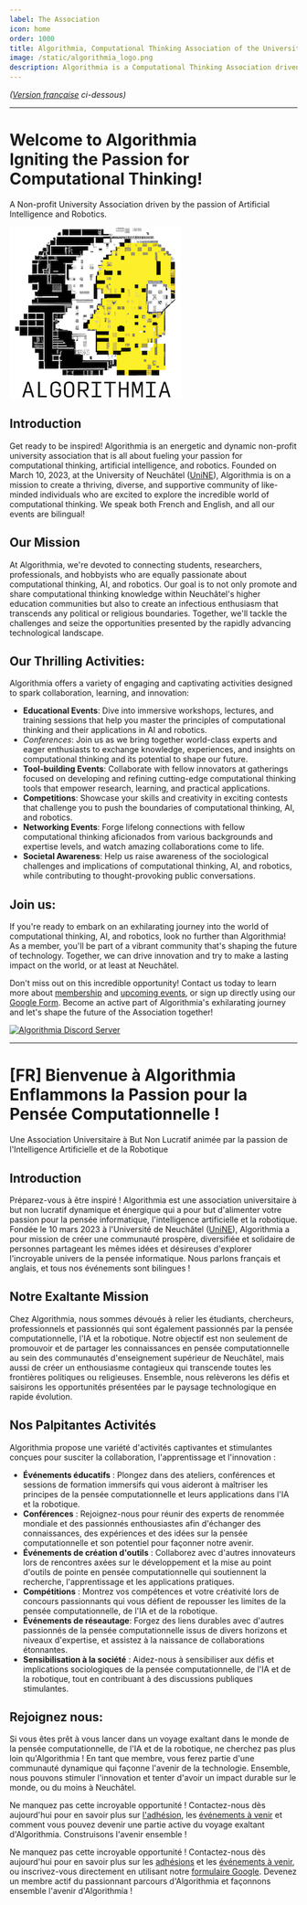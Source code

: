 ```yaml
---
label: The Association
icon: home
order: 1000
title: Algorithmia, Computational Thinking Association of the University of Neuchâtel
image: /static/algorithmia_logo.png
description: Algorithmia is a Computational Thinking Association driven by the passion of Artificial Intelligence, and Robotics at the University of Neuchâtel, Switzerland.
---
```

*([Version française](#vf) ci-dessous)*

---

# Welcome to Algorithmia <br> Igniting the Passion for Computational Thinking!
A Non-profit University Association driven by the passion of Artificial Intelligence and Robotics.

![](/static/algorithmia_logo-300.png)

## Introduction
Get ready to be inspired! Algorithmia is an energetic and dynamic non-profit university association that is all about fueling your passion for computational thinking, artificial intelligence, and robotics. Founded on March 10, 2023, at the University of Neuchâtel ([UniNE](/partnerships/unine.md)), Algorithmia is on a mission to create a thriving, diverse, and supportive community of like-minded individuals who are excited to explore the incredible world of computational thinking. We speak both French and English, and all our events are bilingual!

## Our Mission
At Algorithmia, we're devoted to connecting students, researchers, professionals, and hobbyists who are equally passionate about computational thinking, AI, and robotics. Our goal is to not only promote and share computational thinking knowledge within Neuchâtel's higher education communities but also to create an infectious enthusiasm that transcends any political or religious boundaries. Together, we'll tackle the challenges and seize the opportunities presented by the rapidly advancing technological landscape.

## Our Thrilling Activities:

Algorithmia offers a variety of engaging and captivating activities designed to spark collaboration, learning, and innovation:

- **Educational Events**: Dive into immersive workshops, lectures, and training sessions that help you master the principles of computational thinking and their applications in AI and robotics.
- *Conferences*: Join us as we bring together world-class experts and eager enthusiasts to exchange knowledge, experiences, and insights on computational thinking and its potential to shape our future.
- **Tool-building Events**: Collaborate with fellow innovators at gatherings focused on developing and refining cutting-edge computational thinking tools that empower research, learning, and practical applications.
- **Competitions**: Showcase your skills and creativity in exciting contests that challenge you to push the boundaries of computational thinking, AI, and robotics.
- **Networking Events**: Forge lifelong connections with fellow computational thinking aficionados from various backgrounds and expertise levels, and watch amazing collaborations come to life.
- **Societal Awareness**: Help us raise awareness of the sociological challenges and implications of computational thinking, AI, and robotics, while contributing to thought-provoking public conversations.

## Join us:

If you're ready to embark on an exhilarating journey into the world of computational thinking, AI, and robotics, look no further than Algorithmia! As a member, you'll be part of a vibrant community that's shaping the future of technology. Together, we can drive innovation and try to make a lasting impact on the world, or at least at Neuchâtel.

Don't miss out on this incredible opportunity! Contact us today to learn more about [membership](/about/memberships.md) and [upcoming events](/events/readme.md), or sign up directly using our [Google Form](https://docs.google.com/forms/d/e/1FAIpQLSdFx3oz9UobiXM4cRWF_LHGFiswC1OsdaSv_JkCSCxnw7o0Zg/viewform). Become an active part of Algorithmia's exhilarating journey and let's shape the future of the Association together!

[![Algorithmia Discord Server](https://discordapp.com/api/guilds/1015265175147905134/widget.png?style=banner3)](https://discord.gg/EGxQ73Dguc)

---

# <a id="vf"></a>[FR] Bienvenue à Algorithmia <br> Enflammons la Passion pour la Pensée Computationnelle !
Une Association Universitaire à But Non Lucratif animée par la passion de l'Intelligence Artificielle et de la Robotique

## Introduction

Préparez-vous à être inspiré ! Algorithmia est une association universitaire à but non lucratif dynamique et énergique qui a pour but d'alimenter votre passion pour la pensée informatique, l'intelligence artificielle et la robotique. Fondée le 10 mars 2023 à l'Université de Neuchâtel ([UniNE](/partnerships/unine.md)), Algorithmia a pour mission de créer une communauté prospère, diversifiée et solidaire de personnes partageant les mêmes idées et désireuses d'explorer l'incroyable univers de la pensée informatique. Nous parlons français et anglais, et tous nos événements sont bilingues !

## Notre Exaltante Mission 

Chez Algorithmia, nous sommes dévoués à relier les étudiants, chercheurs, professionnels et passionnés qui sont également passionnés par la pensée computationnelle, l'IA et la robotique. Notre objectif est non seulement de promouvoir et de partager les connaissances en pensée computationnelle au sein des communautés d'enseignement supérieur de Neuchâtel, mais aussi de créer un enthousiasme contagieux qui transcende toutes les frontières politiques ou religieuses. Ensemble, nous relèverons les défis et saisirons les opportunités présentées par le paysage technologique en rapide évolution.

## Nos Palpitantes Activités

Algorithmia propose une variété d'activités captivantes et stimulantes conçues pour susciter la collaboration, l'apprentissage et l'innovation :

- **Événements éducatifs** : Plongez dans des ateliers, conférences et sessions de formation immersifs qui vous aideront à maîtriser les principes de la pensée computationnelle et leurs applications dans l'IA et la robotique.
- **Conférences** : Rejoignez-nous pour réunir des experts de renommée mondiale et des passionnés enthousiastes afin d'échanger des connaissances, des expériences et des idées sur la pensée computationnelle et son potentiel pour façonner notre avenir.
- **Événements de création d'outils** : Collaborez avec d'autres innovateurs lors de rencontres axées sur le développement et la mise au point d'outils de pointe en pensée computationnelle qui soutiennent la recherche, l'apprentissage et les applications pratiques.
- **Compétitions** : Montrez vos compétences et votre créativité lors de concours passionnants qui vous défient de repousser les limites de la pensée computationnelle, de l'IA et de la robotique.
- **Événements de réseautage**: Forgez des liens durables avec d'autres passionnés de la pensée computationnelle issus de divers horizons et niveaux d'expertise, et assistez à la naissance de collaborations étonnantes.
- **Sensibilisation à la société** : Aidez-nous à sensibiliser aux défis et implications sociologiques de la pensée computationnelle, de l'IA et de la robotique, tout en contribuant à des discussions publiques stimulantes.

## Rejoignez nous:
Si vous êtes prêt à vous lancer dans un voyage exaltant dans le monde de la pensée computationnelle, de l'IA et de la robotique, ne cherchez pas plus loin qu'Algorithmia ! En tant que membre, vous ferez partie d'une communauté dynamique qui façonne l'avenir de la technologie. Ensemble, nous pouvons stimuler l'innovation et tenter d'avoir un impact durable sur le monde, ou du moins à Neuchâtel.

Ne manquez pas cette incroyable opportunité ! Contactez-nous dès aujourd'hui pour en savoir plus sur [l'adhésion](/about/memberships.md), les [événements à venir](/events/readme.md) et comment vous pouvez devenir une partie active du voyage exaltant d'Algorithmia. Construisons l'avenir ensemble !

Ne manquez pas cette incroyable opportunité ! Contactez-nous dès aujourd'hui pour en savoir plus sur les [adhésions]((/about/memberships.md)) et les [événements à venir](/events/readme.md), ou inscrivez-vous directement en utilisant notre [formulaire Google](https://docs.google.com/forms/d/e/1FAIpQLSdFx3oz9UobiXM4cRWF_LHGFiswC1OsdaSv_JkCSCxnw7o0Zg/viewform). Devenez un membre actif du passionnant parcours d'Algorithmia et façonnons ensemble l'avenir d'Algorithmia !